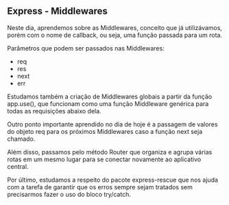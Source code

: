 ## Express - Middlewares

Neste dia, aprendemos sobre as Middlewares, conceito que já utilizávamos, porém com o nome de callback, ou seja, uma função passada para um rota.

Parâmetros que podem ser passados nas Middlewares:
- req
- res
- next
- err

Estudamos também a criação de Middlewares globais a partir da função app.use(), que funcionam como uma função Middleware genérica para todas as requisições abaixo dela.

Outro ponto importante aprendido no dia de hoje é a passagem de valores do objeto req para os próximos Middlewares caso a função next seja chamado.

Além disso, passamos pelo método Router que organiza e agrupa várias rotas em um mesmo lugar para se conectar novamente ao aplicativo central.

Por último, estudamos a respeito do pacote express-rescue que nos ajuda com a tarefa de garantir que os erros sempre sejam tratados sem precisarmos fazer o uso do bloco try/catch.
